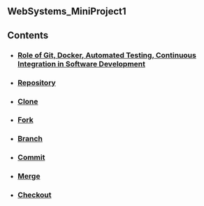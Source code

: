 ## WebSystems_MiniProject1

## Contents
- ### [Role of Git, Docker, Automated Testing, Continuous Integration in Software Development](/SD_Practices.md)
- ### [Repository](/Repository.md)
- ### [Clone](/Clone.md)
- ### [Fork](/Fork.md)
- ### [Branch](/Branch.md)
- ### [Commit](/Commit.md)
- ### [Merge](/Merge.md)
- ### [Checkout](/Checkout.md)
